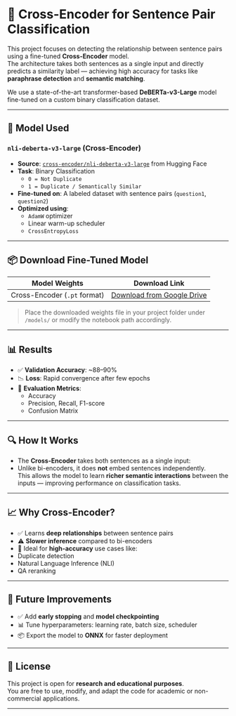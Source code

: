 # 🤖 Cross-Encoder for Sentence Pair Classification

This project focuses on detecting the relationship between sentence pairs using a fine-tuned **Cross-Encoder** model.  
The architecture takes both sentences as a single input and directly predicts a similarity label — achieving high accuracy for tasks like **paraphrase detection** and **semantic matching**.

We use a state-of-the-art transformer-based **DeBERTa-v3-Large** model fine-tuned on a custom binary classification dataset.

---

## 🧠 Model Used

### `nli-deberta-v3-large` (Cross-Encoder)
- **Source**: [`cross-encoder/nli-deberta-v3-large`](https://huggingface.co/cross-encoder/nli-deberta-v3-large) from Hugging Face  
- **Task**: Binary Classification  
  - `0 = Not Duplicate`  
  - `1 = Duplicate / Semantically Similar`
- **Fine-tuned on**: A labeled dataset with sentence pairs (`question1`, `question2`)
- **Optimized using**:
  - `AdamW` optimizer  
  - Linear warm-up scheduler  
  - `CrossEntropyLoss`

---

## 📦 Download Fine-Tuned Model

| Model Weights | Download Link |
|---------------|----------------|
| Cross-Encoder (`.pt` format) | [Download from Google Drive](https://drive.google.com/file/d/1GPF37eJZ7gGVVqOQ7XwGVduEBrXVOs75/view?usp=drive_link) |

> Place the downloaded weights file in your project folder under `/models/` or modify the notebook path accordingly.

---

## 📊 Results

- ✅ **Validation Accuracy**: ~88–90%  
- 📉 **Loss**: Rapid convergence after few epochs  
- 🧪 **Evaluation Metrics**:
  - Accuracy  
  - Precision, Recall, F1-score  
  - Confusion Matrix

---

## 🔍 How It Works

- The **Cross-Encoder** takes both sentences as a single input:
- Unlike bi-encoders, it does **not** embed sentences independently.  
This allows the model to learn **richer semantic interactions** between the inputs — improving performance on classification tasks.

---

## 📈 Why Cross-Encoder?

- ✅ Learns **deep relationships** between sentence pairs  
- ⚠️ **Slower inference** compared to bi-encoders  
- 🎯 Ideal for **high-accuracy** use cases like:
- Duplicate detection
- Natural Language Inference (NLI)
- QA reranking

---

## 🧪 Future Improvements

- ✅ Add **early stopping** and **model checkpointing**  
- 📊 Tune hyperparameters: learning rate, batch size, scheduler  
- 📦 Export the model to **ONNX** for faster deployment

---

## 📝 License

This project is open for **research and educational purposes**.  
You are free to use, modify, and adapt the code for academic or non-commercial applications.

---
